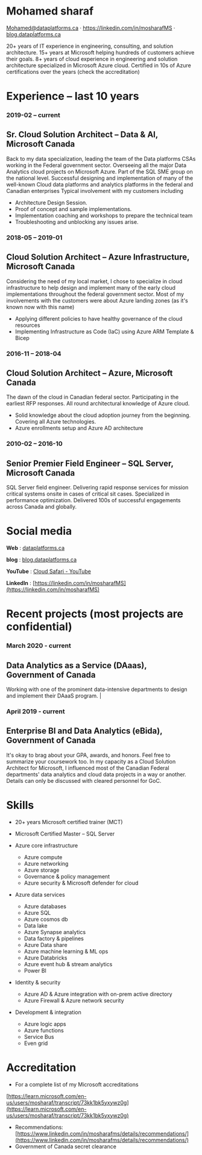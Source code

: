 # Mohamed **sharaf**
Mohamed@dataplatforms.ca · https://linkedin.com/in/mosharafMS · [blog.dataplatforms.ca]()

20+ years of IT experience in engineering, consulting, and solution architecture. 15+ years at Microsoft helping hundreds of customers achieve their goals. 8+ years of cloud experience in engineering and solution architecture specialized in Microsoft Azure cloud. Certified in 10s of Azure certifications over the years (check the accreditation)

# Experience – last 10 years


### 2019-02 – current

## Sr. Cloud Solution Architect – Data & AI, **Microsoft Canada**
Back to my data specialization, leading the team of the Data platforms CSAs working in the Federal government sector. Overseeing all the major Data Analytics cloud projects on Microsoft Azure.
Part of the SQL SME group on the national level.
Successful designing and implementation of many of the well-known Cloud data platforms and analytics platforms in the federal and Canadian enterprises
Typical involvement with my customers including
- Architecture Design Session.
- Proof of concept and sample implementations.
- Implementation coaching and workshops to prepare the technical team
- Troubleshooting and unblocking any issues arise.
### 2018-05 – 2019-01

## Cloud Solution Architect – Azure Infrastructure, **Microsoft Canada**
Considering the need of my local market, I chose to specialize in cloud infrastructure to help design and implement many of the early cloud implementations throughout the federal government sector.
Most of my involvements with the customers were about Azure landing zones (as it's known now with this name)

- Applying different policies to have healthy governance of the cloud resources
- Implementing Infrastructure as Code (IaC) using Azure ARM Template & Bicep


### 2016-11 – 2018-04

## Cloud Solution Architect – Azure, **Microsoft Canada**
The dawn of the cloud in Canadian federal sector. Participating in the earliest RFP responses. All round architectural knowledge of Azure cloud.
- Solid knowledge about the cloud adoption journey from the beginning. Covering all Azure technologies.
- Azure enrollments setup and Azure AD architecture

### 2010-02 – 2016-10

## Senior Premier Field Engineer – SQL Server, **Microsoft Canada**
SQL Server field engineer. Delivering rapid response services for mission critical systems onsite in cases of critical sit cases. Specialized in performance optimization. Delivered 100s of successful engagements across Canada and globally.



# Social media

**Web** : [dataplatforms.ca](https://dataplatforms.ca/)

**blog** : [blog.dataplatforms.ca](../blog.dataplatforms.ca)

**YouTube** : [Cloud Safari - YouTube](https://www.youtube.com/playlist?list=PLB4TCZKa_rG0rKEs2ndiRx_nm4WNMzEOV)

**LinkedIn** : [https://linkedin.com/in/mosharafMS](https://linkedin.com/in/mosharafMS)



# Recent projects (most projects are confidential)

### March 2020 - current

## Data Analytics as a Service (DAaas), **Government of Canada**
Working with one of the prominent data-intensive departments to design and implement their DAaaS program. |



### April 2019 - current

## Enterprise BI and Data Analytics (eBida), **Government of Canada**
It's okay to brag about your GPA, awards, and honors. Feel free to summarize your coursework too.
In my capacity as a Cloud Solution Architect for Microsoft, I influenced most of the Canadian Federal departments' data analytics and cloud data projects in a way or another. Details can only be discussed with cleared personnel for GoC.



# Skills

- 20+ years Microsoft certified trainer (MCT)
- Microsoft Certified Master – SQL Server
- Azure core infrastructure
  - Azure compute
  - Azure networking
  - Azure storage
  - Governance & policy management
  - Azure security & Microsoft defender for cloud
- Azure data services
   - Azure databases
   - Azure SQL
   - Azure cosmos db
   - Data lake
   - Azure Synapse analytics
   - Data factory & pipelines
   - Azure Data share
   - Azure machine learning & ML ops
   - Azure Databricks
   - Azure event hub & stream analytics
   - Power BI

- Identity & security
  - Azure AD & Azure integration with on-prem active directory
  - Azure Firewall & Azure network security
- Development & integration
  - Azure logic apps
  - Azure functions
  - Service Bus
  - Even grid



# Accreditation

- For a complete list of my Microsoft accreditations

[https://learn.microsoft.com/en-us/users/mosharaf/transcript/73kk1bk5yxywz0g](https://learn.microsoft.com/en-us/users/mosharaf/transcript/73kk1bk5yxywz0g)

- Recommendations: [https://www.linkedin.com/in/mosharafms/details/recommendations/](https://www.linkedin.com/in/mosharafms/details/recommendations/)
- Government of Canada secret clearance

